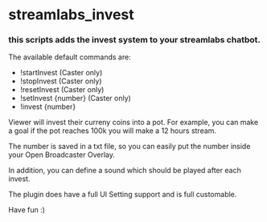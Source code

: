 # streamlabs_invest

### this scripts adds the invest system to your streamlabs chatbot.
The available default commands are:
* !startInvest (Caster only)
* !stopInvest (Caster only)
* !resetInvest (Caster only)
* !setInvest {number} (Caster only)
* !invest {number}

Viewer will invest their curreny coins into a pot. For example, you can make a goal if the pot reaches 100k you will make a 12 hours stream.

The number is saved in a txt file, so you can easily put the number inside your Open Broadcaster Overlay.

In addition, you can define a sound which should be played after each invest.

The plugin does have a full UI Setting support and is full customable.

Have fun :)